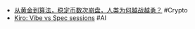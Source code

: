 - [从黄金到算法，稳定币数次崩盘，人类为何越战越勇？](https://www.youtube.com/watch?v=KfAS8ynaRlg) #Crypto
- [Kiro: Vibe vs Spec sessions](https://kiro.dev/docs/chat/vibe/) #AI